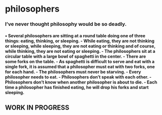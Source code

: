 # philosophers
<h3>I’ve never thought philosophy would be so deadly.</h3>

<h4>• Several philosophers are sitting at a round table doing one of three things: eating,
thinking, or sleeping.
  - While eating, they are not thinking or sleeping, while sleeping, they are not eating
or thinking and of course, while thinking, they are not eating or sleeping.
  - The philosophers sit at a circular table with a large bowl of spaghetti in the center.
  - There are some forks on the table.
  - As spaghetti is difficult to serve and eat with a single fork, it is assumed that a
philosopher must eat with two forks, one for each hand.
  - The philosophers must never be starving.
  - Every philosopher needs to eat.
  - Philosophers don’t speak with each other.
  - Philosophers don’t know when another philosopher is about to die.
  - Each time a philosopher has finished eating, he will drop his forks and start sleeping. </h4>

<h2>WORK IN PROGRESS</h2>
